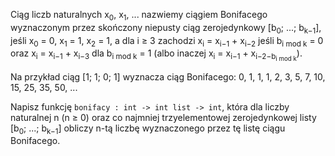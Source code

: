 Ciąg liczb naturalnych x<sub>0</sub>, x<sub>1</sub>, ... nazwiemy ciągiem Bonifacego 
wyznaczonym przez skończony niepusty ciąg zerojedynkowy [b<sub>0</sub>; ...; b<sub>k−1</sub>],
jeśli x<sub>0</sub> = 0, x<sub>1</sub> = 1, x<sub>2</sub> = 1, a dla i ≥ 3 zachodzi
x<sub>i</sub> = x<sub>i−1</sub> + x<sub>i−2</sub> jeśli b<sub>i mod k</sub> = 0 oraz 
x<sub>i</sub> = x<sub>i−1</sub> + x<sub>i−3</sub> dla b<sub>i mod k</sub> = 1
(albo inaczej x<sub>i</sub> = x<sub>i−1</sub> + x<sub>i−2−b<sub>i mod k</sub></sub>).

Na przykład ciąg [1; 1; 0; 1] wyznacza ciąg Bonifacego: 0, 1, 1, 1, 2, 3, 5, 7, 10, 15, 25, 35, 50, ...

Napisz funkcję `bonifacy : int -> int list -> int`, która dla liczby naturalnej n (n ≥ 0) 
oraz co najmniej trzyelementowej zerojedynkowej listy [b<sub>0</sub>; ...; b<sub>k−1</sub>] 
obliczy n-tą liczbę wyznaczonego przez tę listę ciągu Bonifacego.
